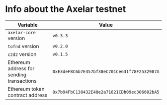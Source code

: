 # Info about the Axelar testnet

Variable  | Value
------------- | -------------
`axelar-core` version | `v0.3.3`
`tofnd` version | `v0.2.0`
`c2d2` version | `v0.1.5`
Ethereum address for sending transactions | `0xE3deF8C6b7E357bf38eC701Ce631f78F2532987A`
Ethereum token contract address | `0x7b94FbC138432E48e2a71821CDb09ec306602bA5`
